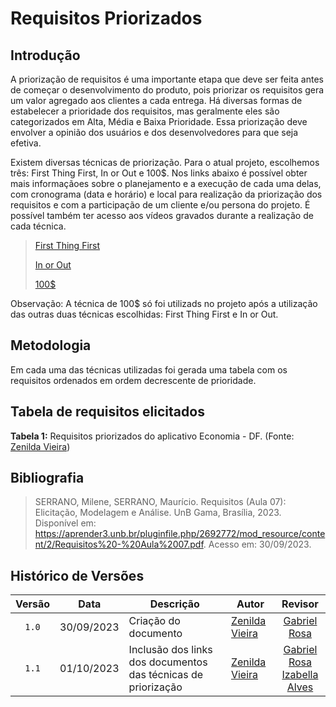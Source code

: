 # Requisitos Priorizados

## Introdução

A priorização de requisitos é uma importante etapa que deve ser feita antes de começar o desenvolvimento do produto, pois priorizar os requisitos gera um valor agregado aos clientes a cada entrega. Há diversas formas de estabelecer a prioridade dos requisitos, mas geralmente eles são categorizados em Alta, Média e Baixa Prioridade. Essa priorização deve envolver a opinião dos usuários e dos desenvolvedores para que seja efetiva.

Existem diversas técnicas de priorização. Para o atual projeto, escolhemos três: First Thing First, In or Out e 100$. Nos links abaixo é possível obter mais informaçãoes sobre o planejamento e a execução de cada uma delas, com cronograma (data e horário) e local para realização da priorização dos requisitos e com a participação de um cliente e/ou persona do projeto. É possível também ter acesso aos vídeos gravados durante a realização de cada técnica.

> [First Thing First](tecnicas-priorizacao/first-thing-first.md)
> 
> [In or Out](tecnicas-priorizacao/in%20our%20out.md)
> 
> [100\$](tecnicas-priorizacao/100$.md)
> 

Observação: A técnica de 100$ só foi utilizads no projeto após a utilização das outras duas técnicas escolhidas: First Thing First e In or Out.

## Metodologia

Em cada uma das técnicas utilizadas foi gerada uma tabela com os requisitos ordenados em ordem decrescente de prioridade. 


## Tabela de requisitos elicitados


**Tabela 1:** Requisitos priorizados do aplicativo Economia - DF. (Fonte: [Zenilda Vieira](https://github.com/zenildavieira))


## Bibliografia
> SERRANO, Milene, SERRANO, Maurício. Requisitos (Aula 07): Elicitação, Modelagem e Análise. UnB Gama, Brasília, 2023. Disponível em: <https://aprender3.unb.br/pluginfile.php/2692772/mod_resource/content/2/Requisitos%20-%20Aula%2007.pdf>. Acesso em: 30/09/2023.

## Histórico de Versões
|Versão|Data|Descrição|Autor|Revisor|
|:----:|----|---------|-----|:-------:|
|`1.0`|30/09/2023|Criação do documento|[Zenilda Vieira](https://github.com/zenildavieira)|[Gabriel Rosa](https://github.com/gabrielrosa09)|
|`1.1`|01/10/2023|Inclusão dos links dos documentos das técnicas de priorização|[Zenilda Vieira](https://github.com/zenildavieira)|[Gabriel Rosa](https://github.com/gabrielrosa09) <br> [Izabella Alves](https://github.com/izabellaalves) |




